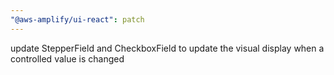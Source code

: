 ```yaml
---
"@aws-amplify/ui-react": patch
---
```


update StepperField and CheckboxField to update the visual display when a controlled value is changed
